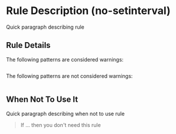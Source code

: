 # Rule Description (no-setinterval)

Quick paragraph describing rule

## Rule Details

The following patterns are considered warnings:

```js
```

The following patterns are not considered warnings:

```js
```

## When Not To Use It

Quick paragraph describing when not to use rule
> If ... then you don't need this rule
